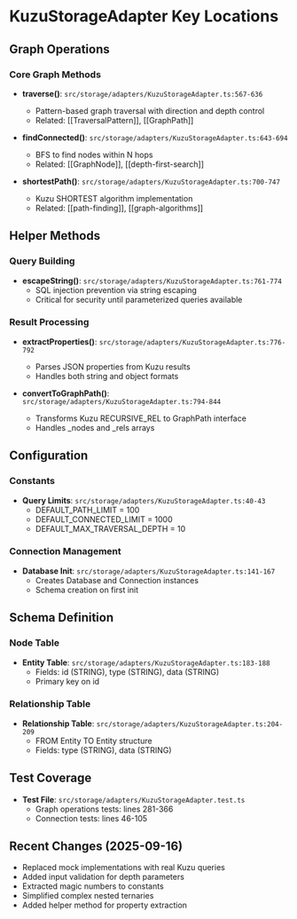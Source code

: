# KuzuStorageAdapter Key Locations

## Graph Operations

### Core Graph Methods
- **traverse()**: `src/storage/adapters/KuzuStorageAdapter.ts:567-636`
  - Pattern-based graph traversal with direction and depth control
  - Related: [[TraversalPattern]], [[GraphPath]]

- **findConnected()**: `src/storage/adapters/KuzuStorageAdapter.ts:643-694`
  - BFS to find nodes within N hops
  - Related: [[GraphNode]], [[depth-first-search]]

- **shortestPath()**: `src/storage/adapters/KuzuStorageAdapter.ts:700-747`
  - Kuzu SHORTEST algorithm implementation
  - Related: [[path-finding]], [[graph-algorithms]]

## Helper Methods

### Query Building
- **escapeString()**: `src/storage/adapters/KuzuStorageAdapter.ts:761-774`
  - SQL injection prevention via string escaping
  - Critical for security until parameterized queries available

### Result Processing
- **extractProperties()**: `src/storage/adapters/KuzuStorageAdapter.ts:776-792`
  - Parses JSON properties from Kuzu results
  - Handles both string and object formats

- **convertToGraphPath()**: `src/storage/adapters/KuzuStorageAdapter.ts:794-844`
  - Transforms Kuzu RECURSIVE_REL to GraphPath interface
  - Handles _nodes and _rels arrays

## Configuration

### Constants
- **Query Limits**: `src/storage/adapters/KuzuStorageAdapter.ts:40-43`
  - DEFAULT_PATH_LIMIT = 100
  - DEFAULT_CONNECTED_LIMIT = 1000
  - DEFAULT_MAX_TRAVERSAL_DEPTH = 10

### Connection Management
- **Database Init**: `src/storage/adapters/KuzuStorageAdapter.ts:141-167`
  - Creates Database and Connection instances
  - Schema creation on first init

## Schema Definition

### Node Table
- **Entity Table**: `src/storage/adapters/KuzuStorageAdapter.ts:183-188`
  - Fields: id (STRING), type (STRING), data (STRING)
  - Primary key on id

### Relationship Table
- **Relationship Table**: `src/storage/adapters/KuzuStorageAdapter.ts:204-209`
  - FROM Entity TO Entity structure
  - Fields: type (STRING), data (STRING)

## Test Coverage
- **Test File**: `src/storage/adapters/KuzuStorageAdapter.test.ts`
  - Graph operations tests: lines 281-366
  - Connection tests: lines 46-105

## Recent Changes (2025-09-16)
- Replaced mock implementations with real Kuzu queries
- Added input validation for depth parameters
- Extracted magic numbers to constants
- Simplified complex nested ternaries
- Added helper method for property extraction